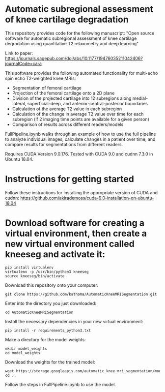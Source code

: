 # Automatic subregional assessment of knee cartilage degradation

This repository provides code for the following manuscript:
"Open source software for automatic subregional assessment of knee cartilage degradation using quantitative T2 relaxometry and deep learning"

Link to paper: https://journals.sagepub.com/doi/abs/10.1177/19476035211042406?journalCode=cara

This software provides the following automated functionality for multi-echo spin echo T2-weighted knee MRIs:
- Segmentation of femoral cartilage
- Projection of the femoral cartilage onto a 2D plane
- Division of the projected cartilage into 12 subregions along medial-lateral, superficial-deep, and anterior-central-posterior boundaries
- Calculation of the average T2 value in each subregion
- Calculation of the change in average T2 value over time for each subregion (if 2 imaging time points are available for a given person)
- Comparison of results across different readers/models

FullPipeline.ipynb walks through an example of how to use the full pipeline to analyze individual images, calculate changes in a patient over time, and compare results for segmentations from different readers. 

Requires CUDA Version 9.0.176. Tested with CUDA 9.0 and cudnn 7.3.0 in Ubuntu 18.04.

# Instructions for getting started
Follow these instructions for installing the appropriate version of CUDA and cudnn: https://github.com/akirademoss/cuda-9.0-installation-on-ubuntu-18.04

# Download software for creating a virtual environment, then create a new virtual environment called kneeseg and activate it:
```
pip install virtualenv
virtualenv -p /usr/bin/python3 kneeseg
source kneeseg/bin/activate
```
Download this repository onto your computer:
```
git clone https://github.com/kathoma/AutomaticKneeMRISegmentation.git
```
Enter into the directory you just downloaded:
```
cd AutomaticKneeMRISegmentation
```
Install the necessary dependencies in your new virtual environment:
```
pip install -r requirements_python3.txt
```
Make a directory for the model weights:
```
mkdir model_weights
cd model_weights
```
Download the weights for the trained model:
```
wget https://storage.googleapis.com/automatic_knee_mri_segmentation/model_weights_quartileNormalization_echoAug.h5
cd ..
```
Follow the steps in FullPipeline.ipynb to use the model. 

